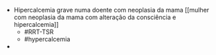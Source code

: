 - Hipercalcemia grave numa doente com neoplasia da mama [[mulher com neoplasia da mama com alteração da consciência e hipercalcemia]]
	- #RRT-TSR
	- #hypercalcemia
- 